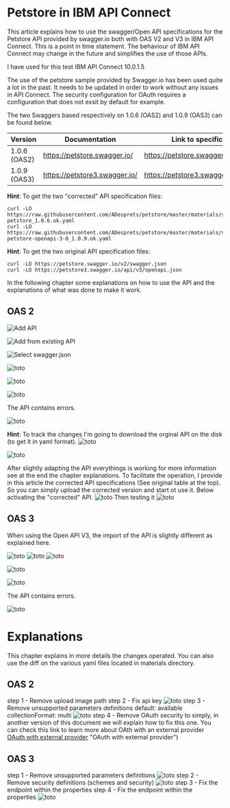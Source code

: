 # Petstore in IBM API Connect
This article explains how to use the swagger/Open API specifications for the  Petstore API provided by swagger.io both with OAS V2 and V3 in IBM API Connect.
This is a point in time statement. The behaviour of IBM API Connect may change in the future and simplifies the use of those APIs.

I have used for this test IBM API Connect 10.0.1.5

The use of the petstore sample provided by Swagger.io has been used quite a lot in the past. 
It needs to be updated in order to work without any issues in API Connect. The security configuration for OAuth requires a configuration that does not exsit by default for example.

The two Swaggers based respectively on 1.0.6 (OAS2) and 1.0.9 (OAS3) can be found below.

| Version      | Documentation                 | Link to specification document                   | Corrected                                                           |
|--------------|-------------------------------|--------------------------------------------------|---------------------------------------------------------------------|
| 1.0.6 (OAS2) | https://petstore.swagger.io/  | https://petstore.swagger.io/v2/swagger.json      | [apic oas2](./materials/swagger-petstore_1.0.6.ok.yaml)             |
| 1.0.9 (OAS3) | https://petstore3.swagger.io/ | https://petstore3.swagger.io/api/v3/openapi.json | [apic oas3](./materials/swagger-petstore-openapi-3-0_1.0.9.ok.yaml) |

**Hint**: To get the two "corrected" API specification files:
```
curl -LO https://raw.githubusercontent.com/ADesprets/petstore/master/materials/swagger-petstore_1.0.6.ok.yaml
curl -LO https://raw.githubusercontent.com/ADesprets/petstore/master/materials/swagger-petstore-openapi-3-0_1.0.9.ok.yaml
```

**Hint**: To get the two original API specification files:
```
curl -LO https://petstore.swagger.io/v2/swagger.json
curl -LO https://petstore3.swagger.io/api/v3/openapi.json
```

In the following chapter some explanations on how to use the API and the explanations of what was done to make it work.

## OAS 2
![Add API](./images/oas2-addapi.png "Add API")

![Add from existing API](./images/oas2-addfromexisting.png "Add from existing API")

![Select swagger.json](./images/oas2-select-swagger-json.png "Select swagger.json")

![toto](./images/oas2-add-api-swagger.details.png "toto")

![toto](./images/oas2-add-api-activate-api.png "toto")

![toto](./images/oas2-add-api-end.png "toto")

The API contains errors.

![toto](./images/oas2-api-errors.png "toto")

**Hint**: To track the changes I'm going to download the orginal API on the disk (to get it in yaml format).
![toto](./images/oas2-swagger-ori-download.png "toto")

![toto](./images/swagger-ori-download-location.png "toto")

After slightly adapting the API everythings is working for more information see at the end the chapter explanations.
To facilitate the operation, I provide in this article the corrected API specifications (See original table at the top). So you can simply upload the corrected version and start ot use it.
Below activating the "corrected" API.
![toto](./images/swagger-activate.png "toto")
Then testing it
![toto](./images/swagger-test-tab.png "toto")

## OAS 3
When using the Open API V3, the import of the API is slightly different as explained here.

![toto](./images/oas3-addapi.png "toto")
![toto](./images/oas3-select-openapi-json.png "toto")
![toto](./images/oas3-addapi-edit.png "toto")

![toto](./images/oas3-addapi-activate.png "toto")

![toto](./images/oas3-addapi-add.png "toto")

The API contains errors.

![toto](./images/oas3-errors-ori.png "toto")

# Explanations
This chapter explains in more details the changes operated. You can also use the diff on the various yaml files located in materials directory.

## OAS 2
step 1 - Remove upload image path
step 2 - Fix api key
![toto](./images/oas2-swagger-apikey-error.png "toto")
step 3 - Remove unsupported parameters definitions
            default: available
          collectionFormat: multi
![toto](./images/oas2-swagger-param-error-step3.png "toto")
step 4 - Remove OAuth security to simply, in another version of this document we will explain how to fix this one. You can check this link to learn more about OAth with an external provider [OAuth with external provider](https://github.com/ADesprets/bluemix-labs/blob/master/Lab%20API%20-%20Manage%20your%20APIs%20with%20API%20Connect/README-V10.md#protecting-an-api-with-oauth---external-provider) "OAuth with external provider")

## OAS 3
step 1 - Remove unsupported parameters definitions
![toto](./images/oas3-remove-unsupported-param-values.png "toto")
step 2 - Remove security definitions (schemes and security)
![toto](./images/oas3-remove-security.png "toto")
step 3 - Fix the endpoint within the properties
step 4 - Fix the endpoint within the properties
![toto](./images/oas3-fix-apikey-step4.png "toto")
